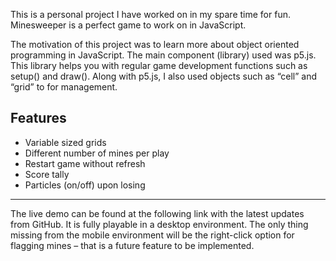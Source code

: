 This is a personal project I have worked on in my spare time for fun. Minesweeper is a perfect game to work on in JavaScript.

The motivation of this project was to learn more about object oriented programming in JavaScript. The main component (library) used was p5.js. This library helps you with regular game development functions such as setup() and draw(). Along with p5.js, I also used objects such as “cell” and “grid” to for management.

## Features
  - Variable sized grids
  - Different number of mines per play
  - Restart game without refresh
  - Score tally
  - Particles (on/off) upon losing

---

The live demo can be found at the following link with the latest updates from GitHub. It is fully playable in a desktop environment. The only thing missing from the mobile environment will be the right-click option for flagging mines – that is a future feature to be implemented.

